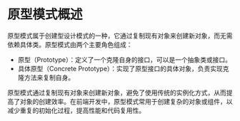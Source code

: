 <!--
 * @Author: chb
 * @Date: 2025-03-06 16:33:39
 * @Description: decs
-->
# 原型模式概述  

原型模式属于创建型设计模式的一种，它通过复制现有对象来创建新对象，而无需依赖具体类。原型模式由两个主要角色组成：

- 原型（Prototype）：定义了一个克隆自身的接口，可以是一个抽象类或接口。
- 具体原型（Concrete Prototype）：实现了原型接口的具体对象，负责实现克隆方法来复制自身。


原型模式通过复制现有对象来创建新对象，避免了使用传统的实例化方式，从而提高了对象的创建效率。在前端开发中，原型模式常用于创建复杂的对象或组件，以减少重复的初始化过程，提高性能和代码复用性。